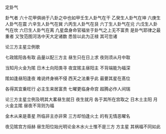 定卦气

卦气者 六十花甲俱纳于八卦之中也如甲壬生人卦气在干 乙癸生人卦气在坤 六庚生人卦气在震 六辛生人卦气在巽 六丙生人卦气在艮 六丁生人卦气在兊 六戊生人卦气在坎 六巳生人卦气在离 凢星盘身命官福坐于卦气之上无不富贵 是卦气耶律之最重者 又攷范图河洛中天大定诸数 悉皆以此为正禄 其可忽诸

论三方主星立例歌

七政隂阳各有取   品量以配三方主   昼生只在日上求   夜则须从月中取

当知月火金为隂   日木土向阳类寻   夜宜隂主昼阳主   不背端能为福深

隂如逢昼阳逢夜   难说终身祸不侵   西天之法重乎此   最要其星在髙位

各得其宜乗旺行   必主生来居富贵   七曜更临身命宫   超腾必作人间瑞

论三方主星立例及明其大畧昼生就日 夜生就月 各于其所在宫取之 日木土主阳 月火金主隂 昼夜不背则为福

金木从来是善星   所临非主亦非荣   三方却怕逢火土   的有无情恶曜名

夜见隂宫方烜赫   昼生阳位始光明论金木水火土惟不是三方 方主星 其祸福不同如此

